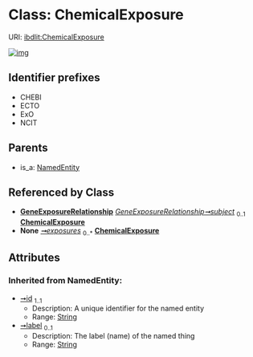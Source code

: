 
# Class: ChemicalExposure




URI: [ibdlit:ChemicalExposure](http://w3id.org/ontogpt/ibd_literature/ChemicalExposure)


[![img](https://yuml.me/diagram/nofunky;dir:TB/class/[NamedEntity],[GeneExposureRelationship],[GeneExposureRelationship]-%20subject%200..1>[ChemicalExposure&#124;id(i):string;label(i):string%20%3F],[IBDAnnotations]-%20exposures%200..*>[ChemicalExposure],[NamedEntity]^-[ChemicalExposure],[IBDAnnotations])](https://yuml.me/diagram/nofunky;dir:TB/class/[NamedEntity],[GeneExposureRelationship],[GeneExposureRelationship]-%20subject%200..1>[ChemicalExposure&#124;id(i):string;label(i):string%20%3F],[IBDAnnotations]-%20exposures%200..*>[ChemicalExposure],[NamedEntity]^-[ChemicalExposure],[IBDAnnotations])

## Identifier prefixes

 * CHEBI
 * ECTO
 * ExO
 * NCIT

## Parents

 *  is_a: [NamedEntity](NamedEntity.md)

## Referenced by Class

 *  **[GeneExposureRelationship](GeneExposureRelationship.md)** *[GeneExposureRelationship➞subject](GeneExposureRelationship_subject.md)*  <sub>0..1</sub>  **[ChemicalExposure](ChemicalExposure.md)**
 *  **None** *[➞exposures](iBDAnnotations__exposures.md)*  <sub>0..\*</sub>  **[ChemicalExposure](ChemicalExposure.md)**

## Attributes


### Inherited from NamedEntity:

 * [➞id](namedEntity__id.md)  <sub>1..1</sub>
     * Description: A unique identifier for the named entity
     * Range: [String](types/String.md)
 * [➞label](namedEntity__label.md)  <sub>0..1</sub>
     * Description: The label (name) of the named thing
     * Range: [String](types/String.md)

